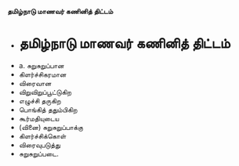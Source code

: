 **தமிழ்நாடு மாணவர் கணினித் திட்டம்**
- # தமிழ்நாடு மாணவர் கணினித் திட்டம்
- a. சுறுசுறுப்பான
- கிளர்ச்சிகரமான
- விரைவான
- விறுவிறுப்பூட்டுகிற
-  எழுச்சி தருகிற
- பொங்கித் ததும்பிகிற
- கூர்மதியுடைய
- (வினை) சுறுசுறுப்பாக்கு
- கிளர்ச்சிக்கொள்
- விரைவுபடுத்து
- சுறுசுறுப்படை.

